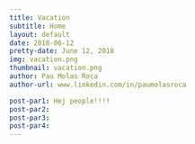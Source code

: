 ```yaml
---
title: Vacation
subtitle: Home
layout: default
date: 2018-06-12
pretty-date: June 12, 2018
img: vacation.png
thumbnail: vacation.png
author: Pau Molas Roca
author-url: www.linkedin.com/in/paumolasroca

post-par1: Hej people!!!! 
post-par2: 
post-par3: 
post-par4: 
---
```

